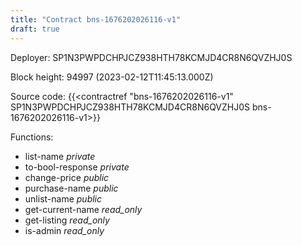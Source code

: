 ```yaml
---
title: "Contract bns-1676202026116-v1"
draft: true
---
```

Deployer: SP1N3PWPDCHPJCZ938HTH78KCMJD4CR8N6QVZHJ0S


 



Block height: 94997 (2023-02-12T11:45:13.000Z)

Source code: {{<contractref "bns-1676202026116-v1" SP1N3PWPDCHPJCZ938HTH78KCMJD4CR8N6QVZHJ0S bns-1676202026116-v1>}}

Functions:

* list-name _private_
* to-bool-response _private_
* change-price _public_
* purchase-name _public_
* unlist-name _public_
* get-current-name _read_only_
* get-listing _read_only_
* is-admin _read_only_
